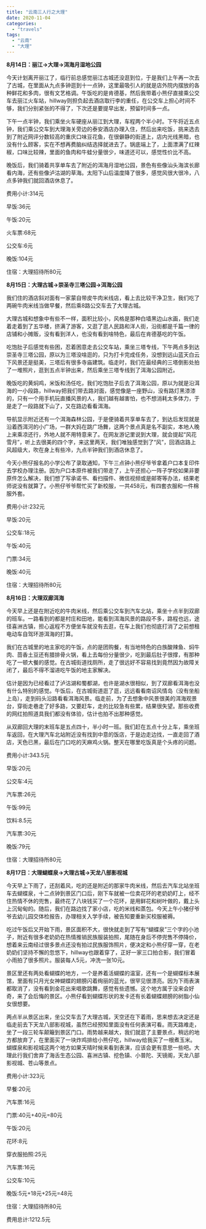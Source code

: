 ```yaml
---
title: "云南三人行之大理"
date: 2020-11-04
categories: 
  - "travels"
tags: 
  - "云南"
  - "大理"
---
```


**8月14日：丽江→大理→洱海月湿地公园**

今天计划离开丽江了，临行前总感觉丽江古城还没逛到位，于是我们上午再一次去了古城，在里面从九点多钟逛到十一点钟，这里最吸引人的就是店外院内摆放的各种鲜花和多肉，很有文艺格调。午饭吃的是肯德基，然后我带着小熊仔直接乘公交车去丽江火车站，hillway则担负起去酒店取行李的重任，在公交车上担心时间不够，我们分别紧张的不得了，下次还是要提早出发，预留时间多一点。

下午一点半钟，我们乘坐火车硬座从丽江到大理，车程两个半小时。下午将近五点钟，我们乘公交车到大理海关旁边的泰安酒店办理入住，然后出来吃饭，挑来选去到了附近网评分数较高的重庆口味豆花鱼，在很僻静的街道上，店内光线黑暗，也没有什么顾客，实在不想再费脑纠结选择就进去了。锅底端上了，上面漂满了红辣椒，口味比较辣，里面的鱼肉和牛蛙分量很少，味道还可以，感觉性价比不高。

晚饭后，我们骑着共享单车去了附近的洱海月湿地公园，景色有些像汕头海滨长廊看内海，还有些像泸沽湖的草海。太阳下山后温度降了很多，感觉风很大很冷，八点多钟我们就回酒店休息了。

费用小计:314元

早饭:36元

午饭:20元

火车票:68元

公交车:6元

晚饭:104元

住宿：大理招待所80元

**8月15日：大理古城→崇圣寺三塔公园→洱海公园**

我们住的酒店斜对面有一家蒙自带皮牛肉米线店，看上去比较干净卫生，我们吃了两碗牛肉米线当做早餐，然后乘8路公交车去了大理古城。

大理古城和想象中有些不一样，面积比较小，风格是那种白墙黑边山水画，我们走着走着到了五华楼，挤满了游客，又逛了逛人民路和洋人街，沿街都是千篇一律的店铺和小摊贩，没有看到洋人，也没有看到啥特色，最后在肯德基吃的午饭。

吃饱肚子后感觉有些困，忍着困意走去公交车站，乘坐三塔专线，下午两点多到达崇圣寺三塔公园，原以为三塔没啥逛的，只为打卡完成任务，没想到远山蓝天白云下风景还是挺美，三塔后有很多寺庙建筑。临走时，我们在最经典的三塔倒影处拍了一堆照片，逛到五点半钟出来，然后乘坐三塔专线到了洱海公园附近。

晚饭吃的黄焖鸡，米饭和汤任吃，我们吃饱肚子后去了洱海公园，原以为就是沿洱海的一小段路，hillway把我们带去路对面，感觉像是一座野山，没有路灯黑漆漆的，只有一个用手机玩直播风景的人，我们越有越害怕，也不想消耗太多体力，于是走了一段路就下山了，又在路边看看洱海。

导航显示附近还有一个洱海森林公园，于是便骑着共享单车去了，到达后发现就是沿着西洱河的小广场，一群大妈在跳广场舞，这两个景点真是名不副实，本地人晚上来乘凉还行，外地人就不用特意来了。在网友游记里说到大理，就会提起“风花雪月”，听上去很美的四个字，来这里两天，我们唯独感觉到了“风”，回酒店路上风超级大，吹在身上有些冷，九点半钟我们到酒店休息了。

今天小熊仔报名的小学公布了录取通知，下午三点钟小熊仔爷爷拿着户口本复印件去学校办理注册。因为户口本原件被我们带走了，上午还担心一阵子学校如果非要原件怎么解决，我们想了写承诺书、看扫描件、微信视频或是邮寄等办法，结果老师说没有就算了。小熊仔爷爷帮忙买了新校服，一共458元，有四套衣服和一件棉服外套。

费用小计:232元

早饭:20元

公交车:18元

午饭:40元

门票:34元

晚饭:40元

住宿：大理招待所80元

**8月16日：大理双廊洱海**

今天早上还是在附近吃的牛肉米线，然后乘公交车到汽车北站，乘坐十点半到双廊的班车。一路看到的都是村庄和田地，能看到洱海风景的路段不多，路程也远，途径喜洲古镇，担心返程不方便坐车就没有去逛，在车上我们也彻底打消了之前想租电动车自驾环游洱海的打算。

我们在古城里的地主家吃的午饭，点的是团购餐，有当地特色的白族酸辣鱼、焖牛肉、茴香土豆还有腊排骨火锅，看上去每份分量很少，吃到最后肚子很撑，有那种吃了一顿大餐的感觉。在古城街道找厕所，走了很远好不容易找到竟然因为故障关闭了，最后不得不溜进吃午饭的地主家解决。

估计是因为已经看过了泸沽湖和蜀都湖，也许是湖水很相似，到了双廊看洱海也没有什么特别的感觉。午饭后，在古城街道逛了逛，远远看看南诏风情岛（没有坐船上岛），走到码头沿路看看洱海风景。临走前，为了去想象中风景很美的洱海观景台，穿街走巷走了好多路，又要赶车，走的比较急有些累，结果很失望。那些收费的网红拍照道具我们都没有体验，估计也拍不出那种感觉。

从双廊回大理的末班车是五点四十，半小时一班。我们赶在五点十分上车，乘坐班车返回，在大理汽车北站附近没有找到中意的饭店，于是边走边找，一直走回了酒店，天色已黑，最后在门口吃的天麻鸡火锅。整天在哪里吃饭真是个头疼的问题。

费用小计:343.5元

早饭:20元

公交车:4元

汽车票:26元

午饭:99元

饮料:8.5元

汽车票:30元

晚饭:79元

住宿：大理招待所80元

**8月17日：大理蝴蝶泉→大理古城→天龙八部影视城**

今天早上下雨了，还刮着风，吃的还是附近的那家牛肉米线，然后去汽车北站坐班车去蝴蝶泉，十二点钟到景区门口后，刚下车就被一位卖花环的老奶奶盯上，经不住热情不休的兜售，最终花了八块钱买了一个花环，是用鲜花和树叶做的，戴上头上沉甸甸的。随后，我们在路边找了家小店，吃的米线和蒸包。今天上午小猪仔爷爷去幼儿园交体检报告，办理相关入学手续，被告知要重新买校服被褥。

吃过午饭后又开始下雨，景区面积不大，很快就走到了写有“蝴蝶泉”三个字的小池子，附近有很多老奶奶在热情推销民族服装拍照，尾随在身后不停兜售不停降价，想着来云南经过很多景点还没有拍过民族服饰照片，便决定和小熊仔穿一穿，在老奶奶们坚持不懈的忽悠下，hillway也跟着穿了，正好一家三口拍合影，我们冒着小雨拍了很多照片。服装每人5元，冲洗一张10元。

景区里还有两处看蝴蝶的地方，一个是养着活蝴蝶的温室，还有一个是蝴蝶标本展馆，里面有只月光女神蝴蝶的翅膀闪着绚丽的蓝光，很罕见很漂亮。因为下雨表演都取消了，没有看到金花出来唱歌跳舞，感觉有些遗憾。这个地方属于没来会好奇，来了会后悔的景区。小熊仔看到蝴蝶形状的发卡还有长着蝴蝶翅膀的树脂小仙女很想要。

两点半从景区出来，坐公交车去了大理古城，天空还在下着雨，思来想去决定还是临走前去下天龙八部影视城，虽然已经预知里面没有任何表演可看。雨天路难走，坐了一段三轮车颠簸到景区门口。雨势越来越大，我们就逛了主要景点，稍远的地方都放弃了，在里面买了一块炸鸡排给小熊仔吃，hillway给我买了一根煮玉米。蝴蝶泉和影视城这两个地方如果天晴时候来看到表演，应该会更有意思一些吧。大理此行我们舍弃了海舌生态公园、喜洲古镇、挖色镇、小普陀、天镜阁，天龙八部影视城、苍山等景点。

费用小计:323元

早餐:20元

汽车票:16元

门票:40元+40元=80元

午饭:20元

花环:8元

穿衣服拍照:25元

汽车票:16元

公交车:10元

晚饭:5元+18元+25元=48元

住宿：大理招待所80元

费用总计:1212.5元
